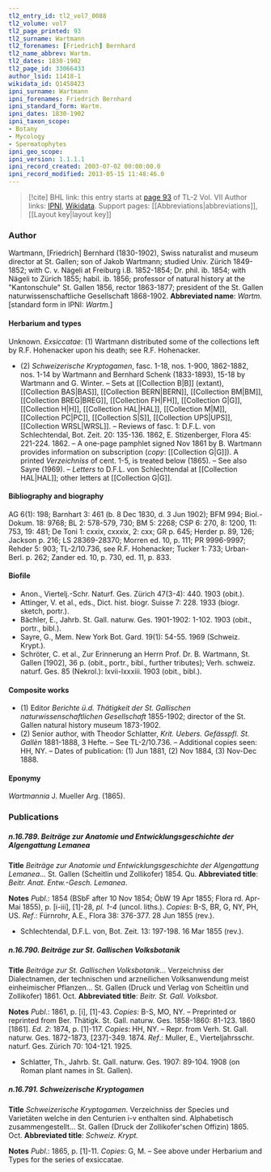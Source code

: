 ```yaml
---
tl2_entry_id: tl2_vol7_0088
tl2_volume: vol7
tl2_page_printed: 93
tl2_surname: Wartmann
tl2_forenames: [Friedrich] Bernhard
tl2_name_abbrev: Wartm.
tl2_dates: 1830-1902
tl2_page_id: 33066433
author_lsid: 11418-1
wikidata_id: Q1458423
ipni_surname: Wartmann
ipni_forenames: Friedrich Bernhard
ipni_standard_form: Wartm.
ipni_dates: 1830-1902
ipni_taxon_scope: 
- Botany
- Mycology
- Spermatophytes
ipni_geo_scope: 
ipni_version: 1.1.1.1
ipni_record_created: 2003-07-02 00:00:00.0
ipni_record_modified: 2013-05-15 11:48:46.0
---
```


> [!cite] BHL link: this entry starts at [page 93](https://www.biodiversitylibrary.org/page/33066433) of TL-2 Vol. VII
> Author links: [IPNI](https://www.ipni.org/a/11418-1), [Wikidata](https://www.wikidata.org/wiki/Q1458423). Support pages: [[Abbreviations|abbreviations]], [[Layout key|layout key]]

### Author

Wartmann, \[Friedrich\] Bernhard (1830-1902), Swiss naturalist and museum director at St. Gallen; son of Jakob Wartmann; studied Univ. Zürich 1849-1852; with C. v. Nägeli at Freiburg i.B. 1852-1854; Dr. phil. ib. 1854; with Nägeli to Zürich 1855; habil. ib. 1856; professor of natural history at the "Kantonschule" St. Gallen 1856, rector 1863-1877; president of the St. Gallen naturwissenschaftliche Gesellschaft 1868-1902. 
**Abbreviated name**: *Wartm.* \[standard form in IPNI: *Wartm.*\]

#### Herbarium and types

Unknown.
*Exsiccatae*: (1) Wartmann distributed some of the collections left by R.F. Hohenacker upon his death; see R.F. Hohenacker.
- (2) *Schweizerische Kryptogamen*, fasc. 1-18, nos. 1-900, 1862-1882, nos. 1-14 by Wartmann and Bernhard Schenk (1833-1893), 15-18 by Wartmann and G. Winter. – Sets at [[Collection B|B]] (extant), [[Collection BAS|BAS]], [[Collection BERN|BERN]], [[Collection BM|BM]], [[Collection BREG|BREG]], [[Collection FH|FH]], [[Collection G|G]], [[Collection H|H]], [[Collection HAL|HAL]], [[Collection M|M]], [[Collection PC|PC]], [[Collection S|S]], [[Collection UPS|UPS]], [[Collection WRSL|WRSL]]. –
Reviews of fasc. 1: D.F.L. von Schlechtendal, Bot. Zeit. 20: 135-136. 1862, E. Stizenberger, Flora 45: 221-224. 1862. – A one-page pamphlet signed Nov 1861 by B. Wartmann provides information on subscription (*copy*: [[Collection G|G]]). A printed *Verzeichniss* of cent. 1-5, is treated below (1865). – See also Sayre (1969). – *Letters* to D.F.L. von Schlechtendal at [[Collection HAL|HAL]]; other letters at [[Collection G|G]].

#### Bibliography and biography

AG 6(1): 198; Barnhart 3: 461 (b. 8 Dec 1830, d. 3 Jun 1902); BFM 994; Biol.-Dokum. 18: 9768; BL 2: 578-579, 730; BM 5: 2268; CSP 6: 270, 8: 1200, 11: 753, 19: 481; De Toni 1: cxxix, cxxxix, 2: cxx; GR p. 645; Herder p. 89, 126; Jackson p. 216; LS 28369-28370; Morren ed. 10, p. 111; PR 9996-9997; Rehder 5: 903; TL-2/10.736, see R.F. Hohenacker; Tucker 1: 733; Urban-Berl. p. 262; Zander ed. 10, p. 730, ed. 11, p. 833.

#### Biofile

- Anon., Viertelj.-Schr. Naturf. Ges. Zürich 47(3-4): 440. 1903 (obit.).
- Attinger, V. et al., eds., Dict. hist. biogr. Suisse 7: 228. 1933 (biogr. sketch, portr.).
- Bächler, E., Jahrb. St. Gall. naturw. Ges. 1901-1902: 1-102. 1903 (obit., portr., bibl.).
- Sayre, G., Mem. New York Bot. Gard. 19(1): 54-55. 1969 (Schweiz. Krypt.).
- Schröter, C. et al., Zur Erinnerung an Herrn Prof. Dr. B. Wartmann, St. Gallen \[1902\], 36 p. (obit., portr., bibl., further tributes); Verh. schweiz. naturf. Ges. 85 (Nekrol.): lxvii-lxxxiii. 1903 (obit., bibl.).

#### Composite works

- (1) Editor *Berichte ü.d. Thätigkeit der St. Gallischen naturwissenschaftlichen Gesellschaft* 1855-1902; director of the St. Gallen natural history museum 1873-1902.
- (2) Senior author, with Theodor Schlatter, *Krit. Uebers. Gefässpfl. St. Gallèn* 1881-1888, 3 Hefte. – See TL-2/10.736. – Additional copies seen: HH, NY. – Dates of publication: (1) Jun 1881, (2) Nov 1884, (3) Nov-Dec 1888.

#### Eponymy

*Wartmannia* J. Mueller Arg. (1865).

### Publications

##### n.16.789. Beiträge zur Anatomie und Entwicklungsgeschichte der Algengattung Lemanea

**Title**
*Beiträge zur Anatomie und Entwicklungsgeschichte der Algengattung Lemanea*... St. Gallen (Scheitlin und Zollikofer) 1854. Qu.
**Abbreviated title**: *Beitr. Anat. Entw.-Gesch. Lemanea*.

**Notes**
*Publ*.: 1854 (BSbF after 10 Nov 1854; ÖbW 19 Apr 1855; Flora rd. Apr-Mai 1855), p. \[i-iii\], \[1\]-28, *pl. 1-4* (uncol. liths.). *Copies*: B-S, BR, G, NY, PH, US.
*Ref*.: Fürnrohr, A.E., Flora 38: 376-377. 28 Jun 1855 (rev.).
- Schlechtendal, D.F.L. von, Bot. Zeit. 13: 197-198. 16 Mar 1855 (rev.).

##### n.16.790. Beiträge zur St. Gallischen Volksbotanik

**Title**
*Beiträge zur St. Gallischen Volksbotanik*... Verzeichniss der Dialectnamen, der technischen und arzneilichen Volksanwendung meist einheimischer Pflanzen... St. Gallen (Druck und Verlag von Scheitlin und Zollikofer) 1861. Oct.
**Abbreviated title**: *Beitr. St. Gall. Volksbot.*

**Notes**
*Publ*.: 1861, p. \[i\], \[1\]-43. *Copies*: B-S, MO, NY. – Preprinted or reprinted from Ber. Thätigk. St. Gall. naturw. Ges. 1858-1860: 81-123. 1860 \[1861\].
*Ed. 2*: 1874, p. \[1\]-117. *Copies*: HH, NY. – Repr. from Verh. St. Gall. naturw. Ges. 1872-1873, \[237\]-349. 1874.
*Ref*.: Muller, E., Vierteljahrsschr. naturf. Ges. Zürich 70: 104-121. 1925.
- Schlatter, Th., Jahrb. St. Gall. naturw. Ges. 1907: 89-104. 1908 (on Roman plant names in St. Gallen).

##### n.16.791. Schweizerische Kryptogamen

**Title**
*Schweizerische Kryptogamen*. Verzeichniss der Species und Varietäten welche in den Centurien i-v enthalten sind. Alphabetisch zusammengestellt... St. Gallen (Druck der Zollikofer'schen Offizin) 1865. Oct.
**Abbreviated title**: *Schweiz. Krypt.*

**Notes**
*Publ*.: 1865, p. \[1\]-11. *Copies*: G, M. – See above under Herbarium and Types for the series of exsiccatae.

